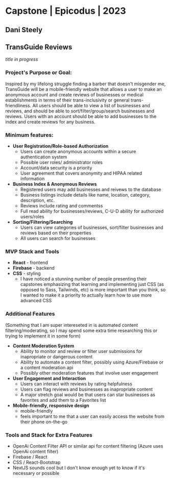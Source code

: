 # **Capstone | Epicodus | 2023**
## Dani Steely
## **TransGuide Reviews**
_title in progress_

### Project's Purpose or Goal:
Inspired by my lifelong struggle finding a barber that doesn't misgender me, TransGuide will be a mobile-friendly website that allows a user to make an anonymous account and create reviews of businesses or medical establishments in terms of their trans-inclusivity or general trans-friendliness. All users should be able to view a list of businesses and reviews, and should be able to sort/filter/group/search businesses and reviews. Users with an account should be able to add businesses to the index and create reviews for any business.

### Minimum features:
- **User Registration/Role-based Authorization**
  - Users can create anonymous accounts within a secure authentication system
  - Possible user roles/ administrator roles
  - Account/data security is a priority
  - User agreement that covers anonymity and HIPAA related information
- **Business Index & Anonymous Reviews**
  - Registered users may add businesses and reivews to the database
  - Business listings include details like name, location, category, description, etc.
  - Reviews include rating and commentss
  - Full read ability for businesses/reviews, C-U-D ability for authorized users/roles 
- **Sorting/Filtering/Searching**
  - Users can view categories of businesses, sort/filter businesses and reviews based on their properties
  - All users can search for businesses

### MVP Stack and Tools
- **React** - frontend
- **Firebase** - backend
- **CSS** - styling
  - I have noticed a stunning number of people presenting their capstones emphasizing that learning and implementing just CSS (as opposed to Sass, Tailwinds, etc) is more important than you think, so I wanted to make it a priority to actually learn how to use more advanced CSS

### Additional Features
(Something that I am super intereseted in is automated content filtering/moderating, so I may spend some extra time researching this or trying to implement it in some form)
- **Content Moderation System**
  - Ability to monitor and review or filter user submissions for inapropriate or dangerous content
  - Ability to automate a content filter, possibly using Azure/Firebase or a content moderation api
  - Possibly other moderation features that involve user engagement
- **User Engagement and Interaction**
  - Users can interact with reviews by rating helpfulness
  - Users can flag reviews and businesses as inapropriate content
  - A major stretch goal would be that users can star businesses as favorites and add them to a Favorites list
- **Mobile-friendly, responsive design**
  - mobile-friendly
  - feels important to me that a user can easily access the website from their phone on-the-go

### Tools and Stack for Extra Features
  - OpenAi Content Filter API or similar api for content filtering (Azure uses OpenAi content filter)
  - Firebase / React
  - CSS / React-Bootstrap
  - NextJS sounds cool but I don't know enough yet to know if it's necessary or possible